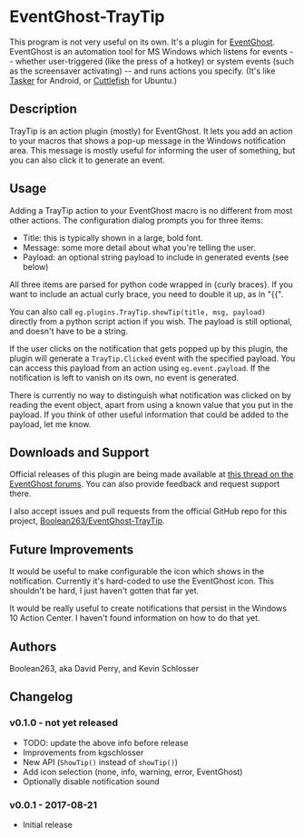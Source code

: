 # EventGhost-TrayTip

This program is not very useful on its own. It's a plugin for
[EventGhost](http://www.eventghost.net/).
EventGhost is an automation tool for MS Windows
which listens for events -- whether user-triggered (like the press of a hotkey)
or system events (such as the screensaver activating) -- and runs actions
you specify. (It's like [Tasker](http://tasker.dinglisch.net/) for Android, or
[Cuttlefish](https://launchpad.net/cuttlefish) for Ubuntu.)

## Description

TrayTip is an action plugin (mostly) for EventGhost. It lets you add an
action to your macros that shows a pop-up message in the Windows notification
area. This message is mostly useful for informing the user of something,
but you can also click it to generate an event.

## Usage

Adding a TrayTip action to your EventGhost macro is no different from
most other actions. The configuration dialog prompts you for three items:

* Title: this is typically shown in a large, bold font.
* Message: some more detail about what you're telling the user.
* Payload: an optional string payload to include in generated events
  (see below)

All three items are parsed for python code wrapped in {curly braces}.
If you want to include an actual curly brace, you need to double it up,
as in "{{".

You can also call `eg.plugins.TrayTip.showTip(title, msg, payload)`
directly from a python script action if you wish. The payload is still
optional, and doesn't have to be a string.

If the user clicks on the notification that gets popped up by this plugin,
the plugin will generate a `TrayTip.Clicked` event with the specified
payload. You can access this payload from an action using `eg.event.payload`.
If the notification is left to vanish on its own, no event is generated.

There is currently no way to distinguish what notification was clicked on
by reading the event object, apart from using a known value that you
put in the payload. If you think of other useful information that could
be added to the payload, let me know.

## Downloads and Support

Official releases of this plugin are being made available at
[this thread on the EventGhost forums](http://www.eventghost.net/forum/viewtopic.php?f=9&t=9794).
You can also provide feedback and request support there.

I also accept issues and pull requests from the official GitHub repo for
this project,
[Boolean263/EventGhost-TrayTip](https://github.com/Boolean263/EventGhost-TrayTip).

## Future Improvements

It would be useful to make configurable the icon which shows in the
notification. Currently it's hard-coded to use the EventGhost icon.
This shouldn't be hard, I just haven't gotten that far yet.

It would be really useful to create notifications that persist in the
Windows 10 Action Center. I haven't found information on how to do that yet.

## Authors

Boolean263, aka David Perry, and Kevin Schlosser

## Changelog

### v0.1.0 - not yet released

* TODO: update the above info before release
* Improvements from kgschlosser
* New API (`ShowTip()` instead of `showTip()`)
* Add icon selection (none, info, warning, error, EventGhost)
* Optionally disable notification sound

### v0.0.1 - 2017-08-21

* Initial release
